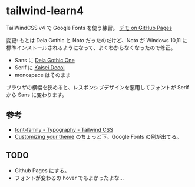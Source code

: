 # tailwind-learn4

TailWindCSS v4 で Google Fonts を使う練習。
[デモ on GitHub Pages](https://heiwa4126.github.io/tailwind-learn4/)

変更: もとは Dela Gothic と Noto だったのだけど、Noto が Windows 10,11 に標準インストールされるようになって、よくわからなくなったので修正。

- Sans に [Dela Gothic One](https://fonts.google.com/specimen/Dela+Gothic+One)
- Serif に [Kaisei Decol](https://fonts.google.com/specimen/Kaisei+Decol)
- monospace はそのまま

ブラウザの横幅を狭めると、レスポンシブデザインを悪用してフォントが Serif から Sans に変わります。

## 参考

- [font-family - Typography - Tailwind CSS](https://tailwindcss.com/docs/font-family)
- [Customizing your theme](https://tailwindcss.com/docs/font-family#customizing-your-theme) のちょっと下。Google Fonts の例が出てる。

## TODO

- Github Pages にする。
- フォントが変わるの hover でもよかったよな...
